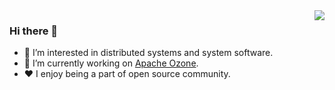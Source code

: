 <img align="right" src="https://github-readme-stats.vercel.app/api?username=kaijchen&show_icons=true&theme=buefy" />


### Hi there 👋

- 🌱 I’m interested in distributed systems and system software.
- 🔭 I’m currently working on [Apache Ozone](https://github.com/apache/ozone).
- ❤️ I enjoy being a part of open source community.

<!--
**kaijchen/kaijchen** is a ✨ _special_ ✨ repository because its `README.md` (this file) appears on your GitHub profile.

Here are some ideas to get you started:

- 🔭 I’m currently working on ...
- 🌱 I’m currently learning ...
- 👯 I’m looking to collaborate on ...
- 🤔 I’m looking for help with ...
- 💬 Ask me about ...
- 📫 How to reach me: ...
- 😄 Pronouns: ...
- ⚡ Fun fact: ...
-->

